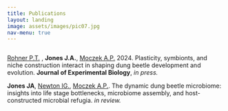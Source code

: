 ```yaml
---
title: Publications
layout: landing
image: assets/images/pic07.jpg
nav-menu: true
---
```


<!-- Main -->
<div id="main">


<!-- One -->
<section id="two" class="spotlights">
	<section>
		<a href="interests/dynamics.html" class="image">
			<img src="{% link assets/images/circle_graph.jpg %}" alt="" data-position="center center" />
		</a>
		<div class="content">
			<div class="inner">
				<p><a href="https://rohnerlab.biosci.ucsd.edu">Rohner P.T.</a> , <b>Jones J.A.</b>, <a href="https://ecoevodevo.com">Moczek A.P.</a> 2024. Plasticity, symbionts, and niche construction interact in shaping dung beetle development and evolution. <b>Journal of Experimental Biology</b>, <i>in press.</i> </p>
			</div>
		</div>
	</section>
	<section>
		<a href="interests/dynamics.html" class="image">
			<img src="{% link assets/images/circle_graph.jpg %}" alt="" data-position="center center" />
		</a>
		<div class="content">
			<div class="inner">
				<b>Jones JA</b>, <a href="https://discogenome.wordpress.com">Newton IG.</a>, <a href="https://ecoevodevo.com">Moczek A.P.</a>. The dynamic dung beetle microbiome: insights into life stage bottlenecks, microbiome assembly, and host-constructed microbial refugia. <i>in review.</i>
			</div>
		</div>
	</section>
</section>



